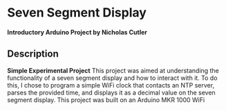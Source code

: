 # Seven Segment Display
#### Introductory Arduino Project by Nicholas Cutler


## Description
**Simple Experimental Project**
This project was aimed at understanding the functionality of a seven segment display and how to interact with it. To do this, I chose to program a simple WiFi clock that contacts an NTP server, parses the provided time, and displays it as a decimal value on the seven segment display. This project was built on an Arduino MKR 1000 WiFi
